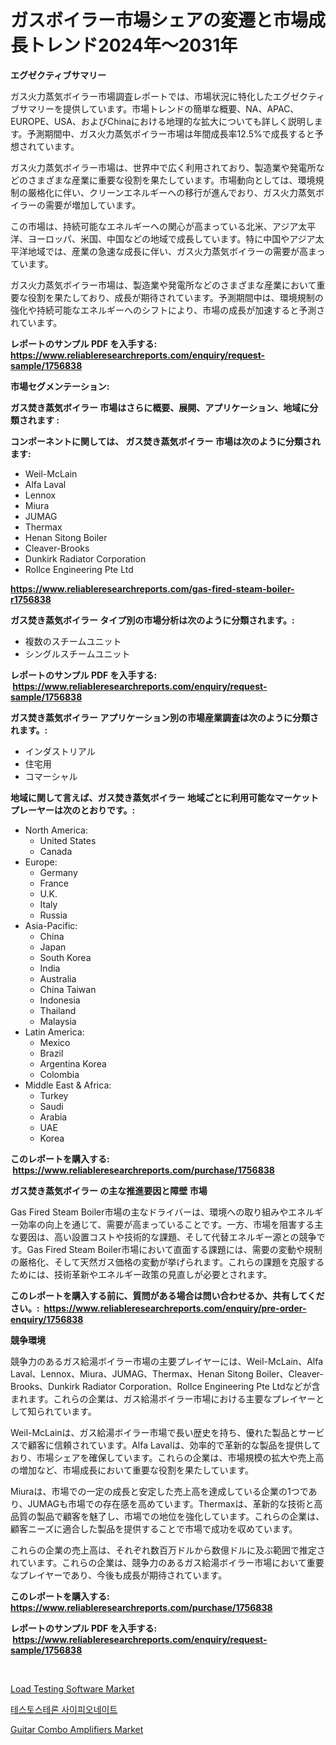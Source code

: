 <p><h1>ガスボイラー市場シェアの変遷と市場成長トレンド2024年〜2031年</h1></p><p><strong>エグゼクティブサマリー</strong></p>
<p><p>ガス火力蒸気ボイラー市場調査レポートでは、市場状況に特化したエグゼクティブサマリーを提供しています。市場トレンドの簡単な概要、NA、APAC、EUROPE、USA、およびChinaにおける地理的な拡大についても詳しく説明します。予測期間中、ガス火力蒸気ボイラー市場は年間成長率12.5%で成長すると予想されています。</p><p>ガス火力蒸気ボイラー市場は、世界中で広く利用されており、製造業や発電所などのさまざまな産業に重要な役割を果たしています。市場動向としては、環境規制の厳格化に伴い、クリーンエネルギーへの移行が進んでおり、ガス火力蒸気ボイラーの需要が増加しています。</p><p>この市場は、持続可能なエネルギーへの関心が高まっている北米、アジア太平洋、ヨーロッパ、米国、中国などの地域で成長しています。特に中国やアジア太平洋地域では、産業の急速な成長に伴い、ガス火力蒸気ボイラーの需要が高まっています。</p><p>ガス火力蒸気ボイラー市場は、製造業や発電所などのさまざまな産業において重要な役割を果たしており、成長が期待されています。予測期間中は、環境規制の強化や持続可能なエネルギーへのシフトにより、市場の成長が加速すると予測されています。</p></p>
<p><strong>レポートのサンプル PDF を入手する: <a href="https://www.reliableresearchreports.com/enquiry/request-sample/1756838">https://www.reliableresearchreports.com/enquiry/request-sample/1756838</a></strong></p>
<p><strong>市場セグメンテーション:</strong></p>
<p><strong> ガス焚き蒸気ボイラー 市場はさらに概要、展開、アプリケーション、地域に分類されます :</strong></p>
<p><strong>コンポーネントに関しては、 ガス焚き蒸気ボイラー 市場は次のように分類されます: &nbsp;</strong></p>
<p><ul><li>Weil-McLain</li><li>Alfa Laval</li><li>Lennox</li><li>Miura</li><li>JUMAG</li><li>Thermax</li><li>Henan Sitong Boiler</li><li>Cleaver-Brooks</li><li>Dunkirk Radiator Corporation</li><li>Rollce Engineering Pte Ltd</li></ul></p>
<p><strong><a href="https://www.reliableresearchreports.com/gas-fired-steam-boiler-r1756838">https://www.reliableresearchreports.com/gas-fired-steam-boiler-r1756838</a></strong></p>
<p><strong> ガス焚き蒸気ボイラー タイプ別の市場分析は次のように分類されます。:</strong></p>
<p><ul><li>複数のスチームユニット</li><li>シングルスチームユニット</li></ul></p>
<p><strong>レポートのサンプル PDF を入手する: &nbsp;<a href="https://www.reliableresearchreports.com/enquiry/request-sample/1756838">https://www.reliableresearchreports.com/enquiry/request-sample/1756838</a></strong></p>
<p><strong> ガス焚き蒸気ボイラー アプリケーション別の市場産業調査は次のように分類されます。:</strong></p>
<p><ul><li>インダストリアル</li><li>住宅用</li><li>コマーシャル</li></ul></p>
<p><strong>地域に関して言えば、ガス焚き蒸気ボイラー 地域ごとに利用可能なマーケットプレーヤーは次のとおりです。:</strong></p>
<p><ul>
    <li>
        North America:
        <ul>
            <li>United States</li>
            <li>Canada</li>
        </ul>
    </li>
    <li>
        Europe:
        <ul>
            <li>Germany</li>
            <li>France</li>
            <li>U.K.</li>
            <li>Italy</li>
            <li>Russia</li>
        </ul>
    </li>
    <li>
        Asia-Pacific:
        <ul>
            <li>China</li>
            <li>Japan</li>
            <li>South Korea</li>
            <li>India</li>
            <li>Australia</li>
            <li>China Taiwan</li>
            <li>Indonesia</li>
            <li>Thailand</li>
            <li>Malaysia</li>
        </ul>
    </li>
    <li>
        Latin America:
        <ul>
            <li>Mexico</li>
            <li>Brazil</li>
            <li>Argentina Korea</li>
            <li>Colombia</li>
        </ul>
    </li>
    <li>
        Middle East & Africa:
        <ul>
            <li>Turkey</li>
            <li>Saudi</li>
            <li>Arabia</li>
            <li>UAE</li>
            <li>Korea</li>
        </ul>
    </li>
    </ul></p>
<p><strong>このレポートを購入する: &nbsp;<a href="https://www.reliableresearchreports.com/purchase/1756838">https://www.reliableresearchreports.com/purchase/1756838</a></strong></p>
<p><strong>ガス焚き蒸気ボイラー の主な推進要因と障壁 市場</strong></p>
<p><p>Gas Fired Steam Boiler市場の主なドライバーは、環境への取り組みやエネルギー効率の向上を通じて、需要が高まっていることです。一方、市場を阻害する主な要因は、高い設置コストや技術的な課題、そして代替エネルギー源との競争です。Gas Fired Steam Boiler市場において直面する課題には、需要の変動や規制の厳格化、そして天然ガス価格の変動が挙げられます。これらの課題を克服するためには、技術革新やエネルギー政策の見直しが必要とされます。</p></p>
<p><strong>このレポートを購入する前に、質問がある場合は問い合わせるか、共有してください。:&nbsp; <a href="https://www.reliableresearchreports.com/enquiry/pre-order-enquiry/1756838">https://www.reliableresearchreports.com/enquiry/pre-order-enquiry/1756838</a></strong></p>
<p><strong>競争環境</strong></p>
<p><p>競争力のあるガス給湯ボイラー市場の主要プレイヤーには、Weil-McLain、Alfa Laval、Lennox、Miura、JUMAG、Thermax、Henan Sitong Boiler、Cleaver-Brooks、Dunkirk Radiator Corporation、Rollce Engineering Pte Ltdなどが含まれます。これらの企業は、ガス給湯ボイラー市場における主要なプレイヤーとして知られています。</p><p>Weil-McLainは、ガス給湯ボイラー市場で長い歴史を持ち、優れた製品とサービスで顧客に信頼されています。Alfa Lavalは、効率的で革新的な製品を提供しており、市場シェアを確保しています。これらの企業は、市場規模の拡大や売上高の増加など、市場成長において重要な役割を果たしています。</p><p>Miuraは、市場での一定の成長と安定した売上高を達成している企業の1つであり、JUMAGも市場での存在感を高めています。Thermaxは、革新的な技術と高品質の製品で顧客を魅了し、市場での地位を強化しています。これらの企業は、顧客ニーズに適合した製品を提供することで市場で成功を収めています。</p><p>これらの企業の売上高は、それぞれ数百万ドルから数億ドルに及ぶ範囲で推定されています。これらの企業は、競争力のあるガス給湯ボイラー市場において重要なプレイヤーであり、今後も成長が期待されています。</p></p>
<p><strong>このレポートを購入する: &nbsp; <a href="https://www.reliableresearchreports.com/purchase/1756838">https://www.reliableresearchreports.com/purchase/1756838</a></strong></p>
<p><strong>レポートのサンプル PDF を入手する: &nbsp;<a href="https://www.reliableresearchreports.com/enquiry/request-sample/1756838">https://www.reliableresearchreports.com/enquiry/request-sample/1756838</a></strong><strong></strong></p>
<p>&nbsp;</p>
<p><p><a href="https://github.com/santosh758595/Market-Research-Report-List-4/blob/main/load-testing-software-market.md">Load Testing Software Market</a></p><p><a href="https://github.com/lzuwsfreyoq70/Market-Research-Report-List-1/blob/main/711507022988.md">테스토스테론 사이피오네이트</a></p><p><a href="https://gratis-rainforest-2ca.notion.site/Guitar-Combo-Amplifiers-Market-Insight-Market-Trends-Growth-Forecasted-from-2024-TO-2031-ca39f1c350ed4200b5438af7f7ace991">Guitar Combo Amplifiers Market</a></p></p>